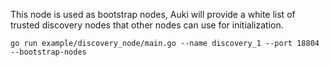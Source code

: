 This node is used as bootstrap nodes, Auki will provide a white list of trusted discovery nodes that other nodes can use for initialization.

`go run example/discovery_node/main.go --name discovery_1 --port 18804 --bootstrap-nodes`

